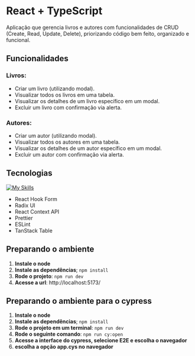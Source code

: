 # React + TypeScript 

Aplicação que gerencia livros e autores com funcionalidades de CRUD (Create, Read, Update,
Delete), priorizando código bem feito, organizado e funcional.

## Funcionalidades
### **Livros:**
- Criar um livro (utilizando modal).
- Visualizar todos os livros em uma tabela.
- Visualizar os detalhes de um livro específico em um modal.
- Excluir um livro com confirmação via alerta.
### **Autores:**
- Criar um autor (utilizando modal).
- Visualizar todos os autores em uma tabela.
- Visualizar os detalhes de um autor específico em um modal.
- Excluir um autor com confirmação via alerta.

## Tecnologias
[![My Skills](https://skillicons.dev/icons?i=html,css,ts,react,vite,styledcomponents,cypress)](https://skillicons.dev)
- React Hook Form
- Radix UI
- React Context API
- Prettier
- ESLint
- TanStack Table

## Preparando o ambiente 
1. **Instale o node**
3. **Instale as dependências**; `npm install`
4. **Rode o projeto**: `npm run dev`
5. **Acesse a url**: http://localhost:5173/

## Preparando o ambiente para o cypress
1. **Instale o node**
3. **Instale as dependências**; `npm install`
4. **Rode o projeto em um terminal**: `npm run dev`
5. **Rode o seguinte comando**: `npm run cy:open`
6. **Acesse a interface do cypress, selecione E2E e escolha o navegador**
7. **escolha a opção app.cys no navegador**
